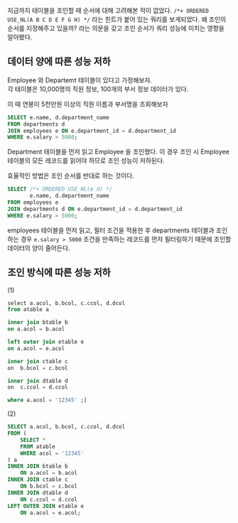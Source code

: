 지금까지 테이블을 조인할 때 순서에 대해 고려해본 적이 없었다. 
`/*+ ORDERED USE_NL(A B C D E F G H) */` 라는 힌트가 붙어 있는 쿼리를 보게되었다.
왜 조인의 순서를 지정해주고 있을까? 라는 의문을 갖고 조인 순서가 쿼리 성능에 미치는 영향을 알아봤다. 

## 데이터 양에 따른 성능 저하

Employee 와 Departemt 테이블이 있다고 가정해보자.  
각 테이블은 10,000명의 직원 정보, 100개의 부서 정보 데이터가 있다.

이 때 연봉이 5천만원 이상의 직원 이름과 부서명을 조회해보자 

```SQL
SELECT e.name, d.department_name
FROM departments d
JOIN employees e ON e.department_id = d.department_id
WHERE e.salary > 5000;
```

Department 테이블을 먼저 읽고 Employee 을 조인했다.
이 경우 조인 시 Employee 테이블의 모든 레코드를 읽어야 하므로 조인 성능이 저하된다. 

효율적인 방법은 조인 순서를 반대로 하는 것이다. 

```SQL
SELECT /*+ ORDERED USE_NL(e d) */
       e.name, d.department_name
FROM employees e
JOIN departments d ON e.department_id = d.department_id
WHERE e.salary > 5000;
```

employees 테이블을 먼저 읽고, 필터 조건을 적용한 후 departments 테이블과 조인하는 경우 `e.salary > 5000` 조건을 만족하는 레코드를 먼저 필터링하기 때문에 조인할 데이터의 양이 줄어든다. 

## 조인 방식에 따른 성능 저하

(1)

```SQL
select a.acol, b.bcol, c.ccol, d.dcol
from atable a 

inner join btable b  
on a.acol = b.acol  

left outer join etable e  
on a.acol = e.acol

inner join ctable c  
on  b.bcol = c.bcol  

inner join dtable d  
on  c.ccol = d.ccol  

where a.acol = '12345' ;|
```

(2)
```SQL
SELECT a.acol, b.bcol, c.ccol, d.dcol
FROM (
    SELECT * 
    FROM atable 
    WHERE acol = '12345'
) a 
INNER JOIN btable b  
    ON a.acol = b.acol  
INNER JOIN ctable c  
    ON b.bcol = c.bcol  
INNER JOIN dtable d  
    ON c.ccol = d.ccol  
LEFT OUTER JOIN etable e  
    ON a.acol = e.acol;

```

